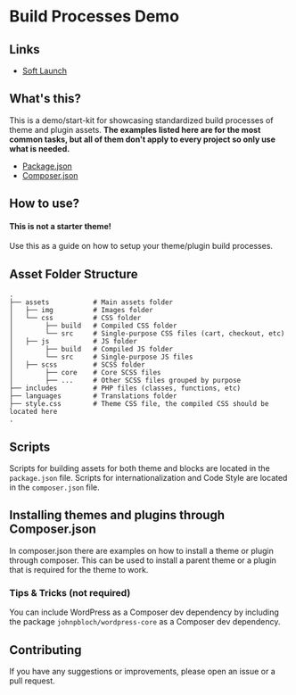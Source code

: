 # Build Processes Demo

## Links

- [Soft Launch](https://wpspecialprojectsp2.wordpress.com/2023/01/26/front-end-build-processes-task-force-product-soft-launch/)

## What's this?

This is a demo/start-kit for showcasing standardized build processes of theme and plugin assets.
**The examples listed here are for the most common tasks, but all of them don't apply to every project so only use what is needed.**

- [Package.json](https://github.com/a8cteam51/build-processes-demo/blob/trunk/package.json)
- [Composer.json](https://github.com/a8cteam51/build-processes-demo/blob/trunk/composer.json)

## How to use?

#### This is not a starter theme!

Use this as a guide on how to setup your theme/plugin build processes.

## Asset Folder Structure

```console
.
├── assets           # Main assets folder
│   ├── img          # Images folder
│   └── css          # CSS folder
│        ├── build   # Compiled CSS folder
│        └── src     # Single-purpose CSS files (cart, checkout, etc)
│   ├── js           # JS folder
│        ├── build   # Compiled JS folder
│        └── src     # Single-purpose JS files
│   ├── scss         # SCSS folder
│        ├── core    # Core SCSS files
│        ├── ...     # Other SCSS files grouped by purpose
├── includes         # PHP files (classes, functions, etc)
├── languages        # Translations folder
├── style.css        # Theme CSS file, the compiled CSS should be located here
.
```

## Scripts

Scripts for building assets for both theme and blocks are located in the `package.json` file.
Scripts for internationalization and Code Style are located in the `composer.json` file.

## Installing themes and plugins through Composer.json

In composer.json there are examples on how to install a theme or plugin through composer.
This can be used to install a parent theme or a plugin that is required for the theme to work.

### Tips & Tricks (not required)

You can include WordPress as a Composer dev dependency by including the package `johnpbloch/wordpress-core` as a Composer dev dependency.

## Contributing

If you have any suggestions or improvements, please open an issue or a pull request.
